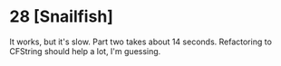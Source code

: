 # 28 [Snailfish] 

It works, but it's slow. Part two takes about 14 seconds. Refactoring to CFString should help a lot, I'm guessing.
